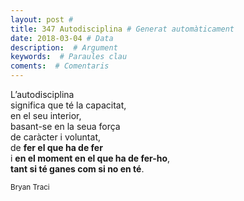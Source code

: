 ```yaml
---
layout: post #
title: 347 Autodisciplina # Generat automàticament
date: 2018-03-04 # Data
description:  # Argument
keywords:  # Paraules clau
coments:  # Comentaris
---
```


L’autodisciplina <br />
significa que té la capacitat, <br />
en el seu interior,  <br />
basant-se en la seua força  <br />
de caràcter i voluntat,  <br />
de **fer el que ha de fer**  <br />
i **en el moment en el que ha de fer-ho**,  <br />
**tant si té ganes com si no en té**. <br />

<small>Bryan Traci</small>
